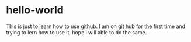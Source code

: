 # hello-world
This is just to learn how to use github.
I am on git hub for the first time and trying to lern how to use it, hope i will able to do the same.
